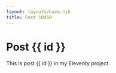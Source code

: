 ```yaml
---
layout: layouts/base.njk
title: Post 10450
---
```


# Post {{ id }}

This is post {{ id }} in my Eleventy project.
